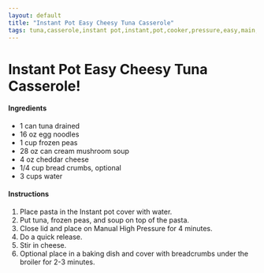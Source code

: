 ```yaml
---
layout: default
title: "Instant Pot Easy Cheesy Tuna Casserole"
tags: tuna,casserole,instant pot,instant,pot,cooker,pressure,easy,main,course,dinner,craig,willett,kristen
---
```

# Instant Pot Easy Cheesy Tuna Casserole!

#### Ingredients
- 1 can tuna drained
- 16 oz egg noodles
- 1 cup frozen peas
- 28 oz can cream mushroom soup
- 4 oz cheddar cheese
- 1/4 cup bread crumbs, optional
- 3 cups water

#### Instructions
1. Place pasta in the Instant pot cover with water.
2. Put tuna, frozen peas, and soup on top of the pasta.
3. Close lid and place on Manual High Pressure for 4 minutes.
4. Do a quick release.
5. Stir in cheese.
6. Optional place in a baking dish and cover with breadcrumbs under the broiler for 2-3 minutes.
